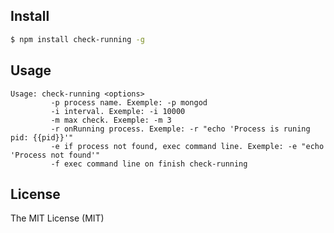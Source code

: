 ## Install

```sh
$ npm install check-running -g
```


## Usage

```
Usage: check-running <options>
         -p process name. Exemple: -p mongod
         -i interval. Exemple: -i 10000
         -m max check. Exemple: -m 3
         -r onRunning process. Exemple: -r "echo 'Process is runing pid: {{pid}}'"
         -e if process not found, exec command line. Exemple: -e "echo 'Process not found'"
         -f exec command line on finish check-running
```

## License

The MIT License (MIT)